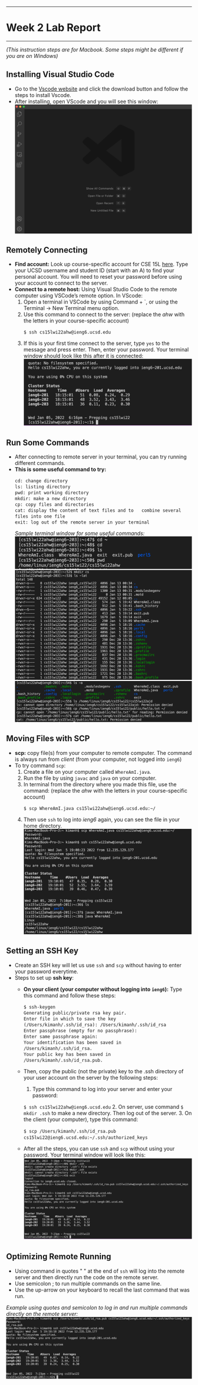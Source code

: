 ***
# Week 2 Lab Report 
***
*(This instruction steps are for Macbook. Some steps might be different if you are on Windows)* 
## Installing Visual Studio Code
* Go to the [Vscode website](https://code.visualstudio.com/) and click the download button and follow the steps to install Vscode. 
* After installing, open VScode and you will see this window: 
![Image](photo/Vscode.png)

## Remotely Connecting 
* **Find account:** Look up course-specific account for CSE 15L [here](https://sdacs.ucsd.edu/~icc/index.php). Type your UCSD username and student ID (start with an A) to find your personal account. You will need to reset your password before using your account to connect to the server. 
* **Connect to a remote host:** Using Visual Studio Code to the remote computer using VSCode’s remote option. In VScode:
    1. Open a terminal in VSCode by using Command + `, or using the Terminal → New Terminal menu option.
    2. Use this command to connect to the server: (replace the *ahw* with the letters in your course-specific account)
        ```
        $ ssh cs15lwi22ahw@ieng6.ucsd.edu
        ```
    3. If this is your first time connect to the server, type `yes` to the message and press enter. Then, enter your password. Your terminal window should look like this after it is connected:
    ![Image](photo/loggedin.png)

## Run Some Commands
* After connecting to remote server in your terminal, you can try running different commands. 
* **This is some useful command to try:**
    ```
    cd: change directory 
    ls: listing directory 
    pwd: print working directory
    mkdir: make a new directory
    cp: copy files and directories
    cat: display the content of text files and to   combine several files into one file
    exit: log out of the remote server in your terminal
    ```
    *Sample terminal window for some useful commands:*
    ![Image](photo/commandex3.png)
    ![Image](photo/commandex1.png)
    ![Image](photo/commandex2.png)

## Moving Files with SCP
* **scp:**  copy file(s) from your computer to remote computer. The command is always run from *client* (from your computer, not logged into `ieng6`)
* To try command `scp`:
    1. Create a file on your computer called `WhereAmI.java`.
    2. Run the file by using `javac` and `java` on your computer.
    3. In terminal from the directory where you made this file, use the command: (replace the *ahw* with the letters in your course-specific account)
        ```
        $ scp WhereAmI.java cs15lwi22ahw@ieng6.ucsd.edu:~/
        ```
    4. Then use `ssh` to log into *ieng6* again, you can see the file in your home directory. 
        ![Image](photo/scp.png)

## Setting an SSH Key
* Create an SSH key will let us use `ssh` and `scp` without having to enter your password everytime. 
* Steps to set up **ssh key**:
    * **On your client (your computer without logging into `ieng6`):** Type this command and follow these steps:
        ```
        $ ssh-keygen
        Generating public/private rsa key pair.
        Enter file in which to save the key (/Users/kimanh/.ssh/id_rsa): /Users/kimanh/.ssh/id_rsa
        Enter passphrase (empty for no passphrase): 
        Enter same passphrase again: 
        Your identification has been saved in /Users/kimanh/.ssh/id_rsa.
        Your public key has been saved in /Users/kimanh/.ssh/id_rsa.pub.
        ```
    * Then, copy the public (not the private) key to the .ssh directory of your user account on the server by the following steps:
        1. Type this command to log into your server and enter your password:
        
        `$ ssh cs15lwi22ahw@ieng6.ucsd.edu`
        2. On server, use command `$ mkdir .ssh` to make a new directory. Then log out of the server.
        3. On the client (your computer), type this command: 
        
        `$ scp /Users/kimanh/.ssh/id_rsa.pub cs15lwi22@ieng6.ucsd.edu:~/.ssh/authorized_keys`
    * After all the steps, you can use `ssh` and `scp` without using your password. Your terminal window will look like this:
        ![Image](photo/sshkey.png)

## Optimizing Remote Running
* Using command in quotes " " at the end of `ssh` will log into the remote server and then directly run the code on the remote server. 
* Use semicolon ; to run multiple commands on the same line. 
* Use the up-arrow on your keyboard to recall the last command that was run. 

*Example using quotes and semicolon to log in and run multiple commands directly on the remote server:*
![Image](photo/optimizeex.png)







